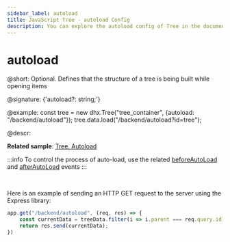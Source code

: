 ```yaml
---
sidebar_label: autoload
title: JavaScript Tree - autoload Config 
description: You can explore the autoload config of Tree in the documentation of the DHTMLX JavaScript UI library. Browse developer guides and API reference, try out code examples and live demos, and download a free 30-day evaluation version of DHTMLX Suite 7.
---
```


# autoload

@short: Optional. Defines that the structure of a tree is being built while opening items

@signature: {'autoload?: string;'}

@example:
const tree = new dhx.Tree("tree_container", {autoload: "/backend/autoload"});
tree.data.load("/backend/autoload?id=tree");

@descr:

**Related sample**: [Tree. Autoload](https://snippet.dhtmlx.com/ahrblf1m)

:::info
To control the process of auto-load, use the related [beforeAutoLoad](tree/api/tree_beforeautoload_event.md) and [afterAutoLoad](tree/api/tree_afterautoload_event.md) events
:::

<br>

Here is an example of sending an HTTP GET request to the server using the Express library:

~~~js
app.get("/backend/autoload", (req, res) => {
    const currentData = treeData.filter(i => i.parent === req.query.id);
    return res.send(currentData);
})
~~~

[comment]: # (@related: tree/initialization_of_dhtmlxtree.md#initialize-tree)

